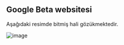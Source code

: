 ## Google Beta websitesi 
Aşağıdaki resimde bitmiş hali gözükmektedir.

![image](../googleBeta/figures/finishedGoogleBeta.PNG)